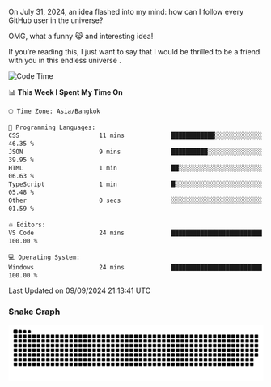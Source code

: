 On July 31, 2024, an idea flashed into my mind: how can I follow every GitHub user in the universe?

OMG, what a funny 😹 and interesting idea!

If you’re reading this, I just want to say that I would be thrilled to be a friend with you in this endless universe . 


<!--START_SECTION:waka-->
![Code Time](http://img.shields.io/badge/Code%20Time-8%20hrs%2040%20mins-blue)

📊 **This Week I Spent My Time On** 

```text
🕑︎ Time Zone: Asia/Bangkok

💬 Programming Languages: 
CSS                      11 mins             ████████████░░░░░░░░░░░░░   46.35 % 
JSON                     9 mins              ██████████░░░░░░░░░░░░░░░   39.95 % 
HTML                     1 min               ██░░░░░░░░░░░░░░░░░░░░░░░   06.63 % 
TypeScript               1 min               █░░░░░░░░░░░░░░░░░░░░░░░░   05.48 % 
Other                    0 secs              ░░░░░░░░░░░░░░░░░░░░░░░░░   01.59 % 

🔥 Editors: 
VS Code                  24 mins             █████████████████████████   100.00 % 

💻 Operating System: 
Windows                  24 mins             █████████████████████████   100.00 % 
```


 Last Updated on 09/09/2024 21:13:41 UTC
<!--END_SECTION:waka-->

### Snake Graph
![snake graph](https://github.com/tqlucitvn/tqlucitvn/blob/snake-graph-output/github-contribution-grid-snake.svg)
